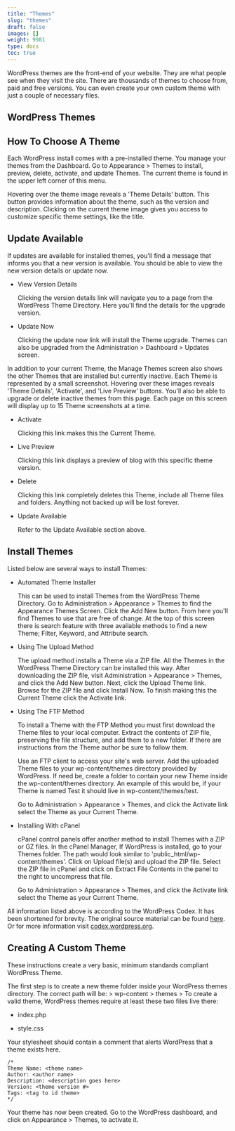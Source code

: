 ```yaml
---
title: "Themes"
slug: "themes"
draft: false
images: []
weight: 9981
type: docs
toc: true
---
```


WordPress themes are the front-end of your website. They are what people see when they visit the site. There are thousands of themes to choose from, paid and free versions. You can even create your own custom theme with just a couple of necessary files.

## WordPress Themes
## How To Choose A Theme ##

Each WordPress install comes with a pre-installed theme. You manage your themes from the Dashboard. Go to Appearance > Themes to install, preview, delete, activate, and update Themes. The current theme is found in the upper left corner of this menu. 

Hovering over the theme image reveals a 'Theme Details' button. This button provides information about the theme, such as the version and description. Clicking on the current theme image gives you access to customize specific theme settings, like the title.

## Update Available ##

If updates are available for installed themes, you'll find a message that informs you that a new version is available. You should be able to view the new version details or update now.

 - View Version Details

    Clicking the version details link will navigate you to a page from the               WordPress Theme Directory. Here you'll find the details for the upgrade version.

 - Update Now 

    Clicking the update now link will install the Theme upgrade. Themes can also be upgraded from the Administration > Dashboard > Updates screen. 

In addition to your current Theme, the Manage Themes screen also shows the other Themes that are installed but currently inactive. Each Theme is represented by a small screenshot. Hovering over these images reveals 'Theme Details', 'Activate', and 'Live Preview' buttons. You'll also be able to upgrade or delete inactive themes from this page. Each page on this screen will display up to 15 Theme screenshots at a time.

 - Activate

    Clicking this link makes this the Current Theme.

 - Live Preview

    Clicking this link displays a preview of blog with this specific theme version.

 - Delete

    Clicking this link completely deletes this Theme, include all Theme files and folders. Anything not backed up will be lost forever.

 - Update Available

    Refer to the Update Available section above.

## Install Themes ##

Listed below are several ways to install Themes:

 - Automated Theme Installer
   
    This can be used to install Themes from the WordPress Theme Directory. Go to Administration > Appearance > Themes to find the Appearance Themes Screen. Click the Add New button. From here you'll find Themes to use that are free of change. At the top of this screen there is search feature with three available methods to find a new Theme; Filter, Keyword, and Attribute search.

 - Using The Upload Method

    The upload method installs a Theme via a ZIP file. All the Themes in the WordPress Theme Directory can be installed this way. After downloading the ZIP file, visit Administration > Appearance > Themes, and click the Add New button. Next, click the Upload Theme link. Browse for the ZIP file and click Install Now. To finish making this the Current Theme click the Activate link.

 - Using The FTP Method
    
    To install a Theme with the FTP Method you must first download the Theme files to your local computer. Extract the contents of ZIP file, preserving the file structure, and add them to a new folder. If there are instructions from the Theme author be sure to follow them. 

    Use an FTP client to access your site's web server. Add the uploaded Theme files to your wp-content/themes directory provided by WordPress. If need be, create a folder to contain your new Theme inside the wp-content/themes directory. An example of this would be, if your Theme is named Test it should live in wp-content/themes/test.

    Go to Administration > Appearance > Themes, and click the Activate link select the Theme as your Current Theme.

 - Installing With cPanel

    cPanel control panels offer another method to install Themes with a ZIP or GZ files. In the cPanel Manager, If WordPress is installed, go to your Themes folder. The path would look similar to 'public_html/wp-content/themes'. Click on Upload file(s) and upload the ZIP file. Select the ZIP file in cPanel and click on Extract File Contents in the panel to the right to uncompress that file.

    Go to Administration > Appearance > Themes, and click the Activate link select the Theme as your Current Theme.

All information listed above is according to the WordPress Codex. It has been shortened for brevity. The original source material can be found [here](https://codex.wordpress.org/Using_Themes). Or for more information visit [codex.wordpress.org](https://codex.wordpress.org/).

## Creating A Custom Theme ## 

These instructions create a very basic, minimum standards compliant WordPress Theme. 

The first step is to create a new theme folder inside your WordPress themes directory. The correct path will be: > wp-content > themes > <your-theme-here>
To create a valid theme, WordPress themes require at least these two files live there:

 - index.php

 - style.css

Your stylesheet should contain a comment that alerts WordPress that a theme exists here.

    /*
    Theme Name: <theme name>
    Author: <author name>
    Description: <description goes here>
    Version: <theme version #>
    Tags: <tag to id theme>
    */

Your theme has now been created. Go to the WordPress dashboard, and click on Appearance > Themes, to activate it.

